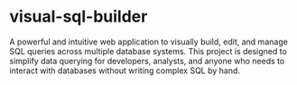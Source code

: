 # visual-sql-builder
A powerful and intuitive web application to visually build, edit, and manage SQL queries across multiple database systems. This project is designed to simplify data querying for developers, analysts, and anyone who needs to interact with databases without writing complex SQL by hand.
